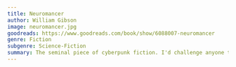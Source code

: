 ```yaml
---
title: Neuromancer
author: William Gibson
image: neuromancer.jpg
goodreads: https://www.goodreads.com/book/show/6088007-neuromancer
genre: Fiction
subgenre: Science-Fiction
summary: The seminal piece of cyberpunk fiction. I'd challenge anyone to read it and not be swept away in a wave of grime and neon.
---
```

